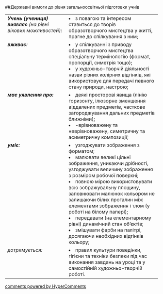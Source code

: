 <div id="hypercomments_widget" class="js-hypercomments-widget invisible"></div>

##Державні вимоги до рівня загальноосвітньої підготовки учнів

<table>
<tbody>
<tr>
<td width="40%" style="vertical-align:top !important;">
<i><b>Учень (учениця) виявляє</b> (на рівні вікових можливостей):</i><br>
</td>
<td style="vertical-align:top !important;">
<li>з повагою та інтересом ставиться до творів образотворчого мистецтва у житті, прагне до спілкування з ним;</li>
</td>
</tr>
<tr>
<td width="40%" style="vertical-align:top !important;">
<i><b>вживає:</b></i><br>
</td>
<td>
<li>у спілкуванні з приводу образотворчого мистецтва спеціальну термінологію (формат, пропорції, симетрія тощо);</li>
<li>у художньо-творчій діяльності назви різних колірних відтінків, які використовує для передачі певного стану природи, настрою;</li>
</td>
</tr>
<tr>
<td  width="40%"style="vertical-align:top !important;">
<i><b>має уявлення про:</b></i><br>
</td>
<td>
<li>деякі просторові явища (лінію горизонту, ілюзорне зменшення віддалених предметів, часткове загороджування дальних предметів ближніми); </li>
<li>-врівноважену та неврівноважену, симетричну та асиметричну композиції;</li>
</td>
</tr>
<tr>
<td width="40%" style="vertical-align:top !important;">
<i><b>уміє:</b></i><br>
</td>
<td>
<li>узгоджувати зображення з форматом;</li>
<li>малювати великі цільні зображення, уникаючи дрібності, узгоджувати величину зображення з розміром робочої поверхні;</li>
<li>повною мірою використовувати всю зображувальну площину, заповнювати малюнок кольором не залишаючи білих прогалин між елементами зображення і тлом (у роботі на білому папері);</li>
<li>передавати (на елементарному рівні) динамічний стан об’єктів;</li>
<li>змішувати фарби на палітрі, досягаючи необхідних відтінків кольору;</li>
</td>
</tr>
<tr>
<td width="40%" style="vertical-align:top !important;">
<i>дотримується:</i><br>
</td>
<td>
<li>правил культури поведінки, гігієни та техніки безпеки під час виконання завдань на уроці та у самостійній художньо-творчій роботі.</li>
</td>
</tr>
</tbody>
</table>


<div class="js-hypercomments-container">
    <a href="http://hypercomments.com" class="hc-link" title="comments widget">comments powered by HyperComments</a>
</div>